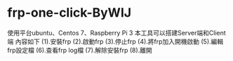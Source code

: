 # frp-one-click-ByWIJ
使用平台ubuntu、Centos 7、Raspberry Pi 3
本工具可以搭建Server端和Client端
內容如下
(1).安裝frp
(2).啟動frp
(3).停止frp
(4).將frp加入開機啟動
(5).編輯frp設定檔
(6).查看frp log檔
(7).解除安裝frp
(8).離開
